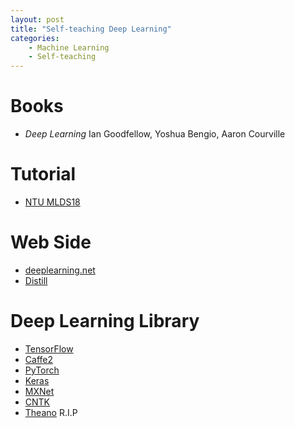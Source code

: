 ```yaml
---
layout: post
title: "Self-teaching Deep Learning"
categories: 
	- Machine Learning
	- Self-teaching
---
```


# Books
* *Deep Learning* Ian Goodfellow, Yoshua Bengio, Aaron Courville

# Tutorial
* [NTU MLDS18](http://speech.ee.ntu.edu.tw/~tlkagk/courses_MLDS18.html)

# Web Side
* [deeplearning.net](http://deeplearning.net/)
* [Distill](https://distill.pub/)

# Deep Learning Library
* [TensorFlow](https://www.tensorflow.org/)
* [Caffe2](https://caffe2.ai/)
* [PyTorch](https://pytorch.org/)
* [Keras](https://keras.io/)
* [MXNet](https://mxnet.apache.org/)
* [CNTK](https://docs.microsoft.com/en-us/cognitive-toolkit/)
* [Theano](http://deeplearning.net/software/theano/) R.I.P